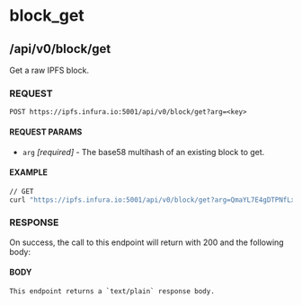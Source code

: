 # block_get

## /api/v0/block/get

Get a raw IPFS block.

### REQUEST

`POST https://ipfs.infura.io:5001/api/v0/block/get?arg=<key>`

#### REQUEST PARAMS
- `arg` _[required]_ - The base58 multihash of an existing block to get.

#### EXAMPLE
```bash
// GET
curl "https://ipfs.infura.io:5001/api/v0/block/get?arg=QmaYL7E4gDTPNfLxrCEEEcNJgcHBJ55NxxTnxpDKWqMtJ3"
```

### RESPONSE

On success, the call to this endpoint will return with 200 and the following body:

#### BODY
```
This endpoint returns a `text/plain` response body.
```